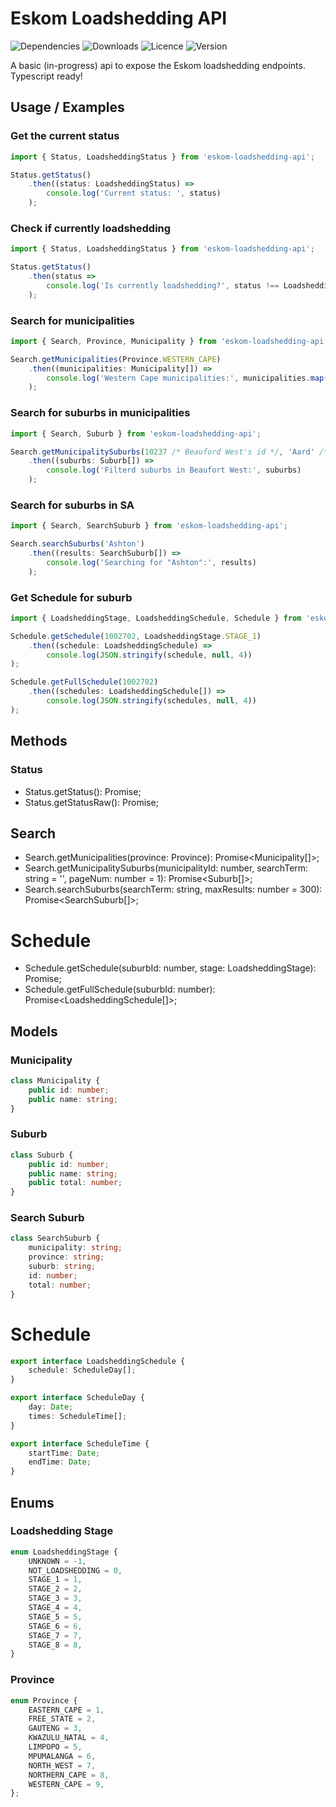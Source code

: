 # Eskom Loadshedding API

![Dependencies](https://img.shields.io/david/polarizedions/eskom-loadshedding-api?style=for-the-badge)
![Downloads](https://img.shields.io/npm/dm/eskom-loadshedding-api?style=for-the-badge&color=informational)
![Licence](https://img.shields.io/npm/l/eskom-loadshedding-api?style=for-the-badge&color=red)
![Version](https://img.shields.io/npm/v/eskom-loadshedding-api?style=for-the-badge)

A basic (in-progress) api to expose the Eskom loadshedding endpoints. Typescript ready!

## Usage / Examples

### Get the current status

```ts
import { Status, LoadsheddingStatus } from 'eskom-loadshedding-api';

Status.getStatus()
    .then((status: LoadsheddingStatus) =>
        console.log('Current status: ', status)
    );
```

### Check if currently loadshedding
```ts
import { Status, LoadsheddingStatus } from 'eskom-loadshedding-api';

Status.getStatus()
    .then(status =>
        console.log('Is currently loadshedding?', status !== LoadsheddingStatus.NOT_LOADSHEDDING)
    );
```

### Search for municipalities

```ts
import { Search, Province, Municipality } from 'eskom-loadshedding-api';

Search.getMunicipalities(Province.WESTERN_CAPE)
    .then((municipalities: Municipality[]) => 
        console.log('Western Cape municipalities:', municipalities.map((el: Municipality) => el.name))
    );

```

### Search for suburbs in municipalities

```ts
import { Search, Suburb } from 'eskom-loadshedding-api';

Search.getMunicipalitySuburbs(10237 /* Beauford West's id */, 'Aard' /* Search term */)
    .then((suburbs: Suburb[]) =>
        console.log('Filterd suburbs in Beaufort West:', suburbs)
    );
```

### Search for suburbs in SA

```ts
import { Search, SearchSuburb } from 'eskom-loadshedding-api';

Search.searchSuburbs('Ashton')
    .then((results: SearchSuburb[]) => 
        console.log('Searching for "Ashton":', results)
    );

```

### Get Schedule for suburb

```ts
import { LoadsheddingStage, LoadsheddingSchedule, Schedule } from 'eskom-loadshedding-api';

Schedule.getSchedule(1002702, LoadsheddingStage.STAGE_1)
    .then((schedule: LoadsheddingSchedule) =>
        console.log(JSON.stringify(schedule, null, 4))
);

Schedule.getFullSchedule(1002702)
    .then((schedules: LoadsheddingSchedule[]) =>
        console.log(JSON.stringify(schedules, null, 4))
);
```

## Methods

### Status
+ Status.getStatus(): Promise<LoadsheddingStatus>;
+ Status.getStatusRaw(): Promise<LoadsheddingStatusRaw>;

## Search
+ Search.getMunicipalities(province: Province): Promise<Municipality[]>;
+ Search.getMunicipalitySuburbs(municipalityId: number, searchTerm: string = '', pageNum: number = 1): Promise<Suburb[]>;
+ Search.searchSuburbs(searchTerm: string, maxResults: number = 300): Promise<SearchSuburb[]>;

# Schedule
+ Schedule.getSchedule(suburbId: number, stage: LoadsheddingStage): Promise<LoadsheddingSchedule>;
+ Schedule.getFullSchedule(suburbId: number): Promise<LoadsheddingSchedule[]>;

## Models

### Municipality

```ts
class Municipality {
    public id: number;
    public name: string;
}
```

### Suburb

```ts
class Suburb {
    public id: number;
    public name: string;
    public total: number;
}
```

### Search Suburb

```ts
class SearchSuburb {
    municipality: string;
    province: string;
    suburb: string;
    id: number;
    total: number;
}
```

# Schedule

```ts
export interface LoadsheddingSchedule {
    schedule: ScheduleDay[];
}

export interface ScheduleDay {
    day: Date;
    times: ScheduleTime[];
}

export interface ScheduleTime {
    startTime: Date;
    endTime: Date;
}

```

## Enums

### Loadshedding Stage
```ts
enum LoadsheddingStage {
    UNKNOWN = -1,
    NOT_LOADSHEDDING = 0,
    STAGE_1 = 1,
    STAGE_2 = 2,
    STAGE_3 = 3,
    STAGE_4 = 4,
    STAGE_5 = 5,
    STAGE_6 = 6,
    STAGE_7 = 7,
    STAGE_8 = 8,
}
```

### Province

```ts
enum Province {
    EASTERN_CAPE = 1,
    FREE_STATE = 2,
    GAUTENG = 3,
    KWAZULU_NATAL = 4,
    LIMPOPO = 5,
    MPUMALANGA = 6,
    NORTH_WEST = 7,
    NORTHERN_CAPE = 8,
    WESTERN_CAPE = 9,
};
```
